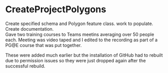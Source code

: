 # CreateProjectPolygons
Create specified schema and Polygon feature class.  work to populate. 
Create documentation.  
Gave two training courses to Teams meetins averaging over 50 people each. 
Meeting was video taped and I edited to the recording as part of a PG@E course that was put together.

These were added much earlier but the installation of GitHub had to rebuilt due to permission issues so they were just dropped again after the successful rebuild.
